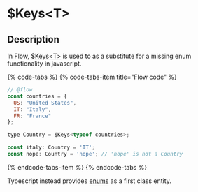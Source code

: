 # $Keys&lt;T&gt;

## Description

In Flow, [$Keys&lt;T&gt;](https://flow.org/en/docs/types/utilities/#toc-keys) is used to as a substitute for a missing enum functionality in javascript.

{% code-tabs %}
{% code-tabs-item title="Flow code" %}
```javascript
// @flow
const countries = {
  US: "United States",
  IT: "Italy",
  FR: "France"
};

type Country = $Keys<typeof countries>;

const italy: Country = 'IT';
const nope: Country = 'nope'; // 'nope' is not a Country
```
{% endcode-tabs-item %}
{% endcode-tabs %}

Typescript instead provides [enums](https://basarat.gitbooks.io/typescript/content/docs/enums.html) as a first class entity.



